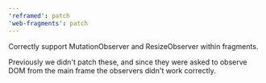```yaml
---
'reframed': patch
'web-fragments': patch
---
```


Correctly support MutationObserver and ResizeObserver within fragments.

Previously we didn't patch these, and since they were asked to observe DOM from the main frame
the observers didn't work correctly.
